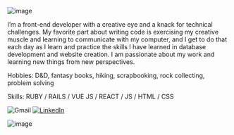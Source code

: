 ![image](https://github.com/devorahortega/devorahortega/assets/91695187/ea2c5461-8514-4c01-aba7-2e70193d1133)

I’m a front-end developer with a creative eye and a knack for technical challenges. My favorite part about writing code is exercising my creative muscle and learning to communicate with my computer, and I get to do that each day as I learn and practice the skills I have learned in database development and website creation. I am passionate about my work and learning new things from new perspectives.

Hobbies: D&D, fantasy books, hiking, scrapbooking, rock collecting, problem solving 

Skills: RUBY / RAILS / VUE JS / REACT / JS / HTML / CSS

<a>![Gmail](https://img.shields.io/badge/deborahb.ortega@gmail.com-355E3B?style=for-the-badge&logo=gmail&logoColor=white) </a> <a href=https://www.linkedin.com/in/devorahortega> ![LinkedIn](https://img.shields.io/badge/Devorah_Ortega-%230077B5.svg?style=for-the-badge&logo=linkedin&logoColor=white) </a>

![image](https://github.com/devorahortega/devorahortega/assets/91695187/517184de-4d39-4bff-8d9c-3b4d21f0e8c5)





